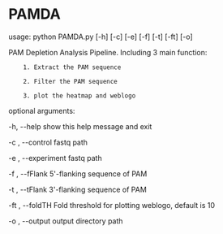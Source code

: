 # PAMDA

usage: python PAMDA.py [-h] [-c] [-e] [-f] [-t] [-ft] [-o]

PAM Depletion Analysis Pipeline. Including 3 main function:

        1. Extract the PAM sequence
        
        2. Filter the PAM sequence
        
        3. plot the heatmap and weblogo
        

optional arguments:

  -h, --help            show this help message and exit
  
  -c , --control        fastq path
  
  -e , --experiment     fastq path
  
  -f , --fFlank         5'-flanking sequence of PAM
  
  -t , --tFlank         3'-flanking sequence of PAM
  
  -ft , --foldTH        Fold threshold for plotting weblogo, default is 10
  
  -o , --output         output directory path
